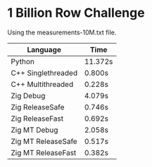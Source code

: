 # 1 Billion Row Challenge

Using the measurements-10M.txt file.

| Language           | Time    |
| ------------------ | ------- |
| Python             | 11.372s |
| C++ Singlethreaded | 0.800s  |
| C++ Multithreaded  | 0.228s  |
| Zig Debug          | 4.079s  |
| Zig ReleaseSafe    | 0.746s  |
| Zig ReleaseFast    | 0.692s  |
| Zig MT Debug       | 2.058s  |
| Zig MT ReleaseSafe | 0.517s  |
| Zig MT ReleaseFast | 0.382s  |
